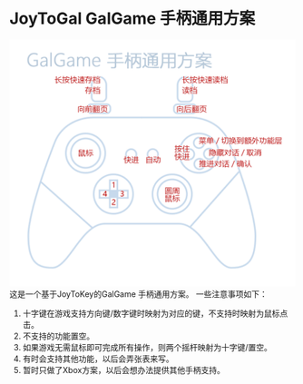# JoyToGal GalGame 手柄通用方案
![Galgame 手柄方案](<Galgame 手柄方案.png>)
这是一个基于JoyToKey的GalGame 手柄通用方案。
一些注意事项如下：

1. 十字键在游戏支持方向键/数字键时映射为对应的键，不支持时映射为鼠标点击。
2. 不支持的功能置空。
3. 如果游戏无需鼠标即可完成所有操作，则两个摇杆映射为十字键/置空。
4. 有时会支持其他功能，以后会弄张表来写。
5. 暂时只做了Xbox方案，以后会想办法提供其他手柄支持。